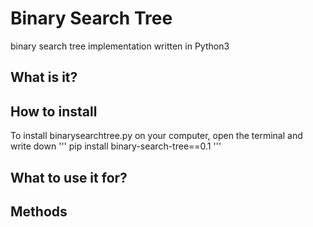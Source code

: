 # Binary Search Tree
binary search tree implementation written in Python3
## What is it?
## How to install
To install binarysearchtree.py on your computer, open the terminal and write down 
'''
pip install binary-search-tree==0.1
'''
## What to use it for?
## Methods
